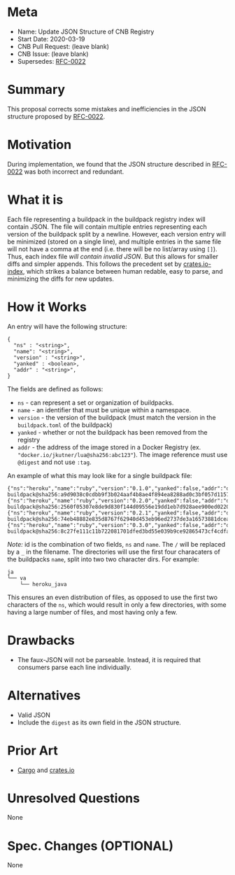 # Meta
[meta]: #meta
- Name: Update JSON Structure of CNB Registry
- Start Date: 2020-03-19
- CNB Pull Request: (leave blank)
- CNB Issue: (leave blank)
- Supersedes: [RFC-0022](https://github.com/buildpacks/rfcs/blob/main/text/0022-client-side-buildpack-registry.md)

# Summary
[summary]: #summary

This proposal corrects some mistakes and inefficiencies in the JSON structure proposed by [RFC-0022](https://github.com/buildpacks/rfcs/blob/main/text/0022-client-side-buildpack-registry.md).

# Motivation
[motivation]: #motivation

During implementation, we found that the JSON structure described in [RFC-0022](https://github.com/buildpacks/rfcs/blob/main/text/0022-client-side-buildpack-registry.md) was both incorrect and redundant.

# What it is
[what-it-is]: #what-it-is

Each file representing a buildpack in the buildpack registry index will contain JSON. The file will contain multiple entries representing each version of the buildpack split by a newline. However, each version entry will be minimized (stored on a single line), and multiple entries in the same file will not have a comma at the end (i.e. there will be no list/array using `[]`). Thus, each index file *will contain invalid JSON*. But this allows for smaller diffs and simpler appends. This follows the precedent set by [crates.io-index](https://github.com/rust-lang/crates.io-index), which strikes a balance between human redable, easy to parse, and minimizing the diffs for new updates.

# How it Works
[how-it-works]: #how-it-works

An entry will have the following structure:

```
{
  "ns" : "<string>",
  "name": "<string>",
  "version" : "<string>",
  "yanked" : <boolean>,
  "addr" : "<string>",
}
```

The fields are defined as follows:

* `ns` - can represent a set or organization of buildpacks.
* `name` - an identifier that must be unique within a namespace.
* `version` - the version of the buildpack (must match the version in the `buildpack.toml` of the buildpack)
* `yanked` - whether or not the buildpack has been removed from the registry
* `addr` - the address of the image stored in a Docker Registry (ex. `"docker.io/jkutner/lua@sha256:abc123"`). The image reference must use `@digest` and not use `:tag`.

An example of what this may look like for a single buildpack file:

```
{"ns":"heroku","name":"ruby","version":"0.1.0","yanked":false,"addr":"docker.io/hone/ruby-buildpack@sha256:a9d9038c0cdbb9f3b024aaf4b8ae4f894ea8288ad0c3bf057d1157c74601b906"}
{"ns":"heroku","name":"ruby","version":"0.2.0","yanked":false,"addr":"docker.io/hone/ruby-buildpack@sha256:2560f05307e8de9d830f144d09556e19dd1eb7d928aee900ed02208ae9727e7a"}
{"ns":"heroku","name":"ruby","version":"0.2.1","yanked":false,"addr":"docker.io/hone/ruby-buildpack@sha256:74eb48882e835d8767f62940d453eb96ed2737de3a16573881dcea7dea769df7"}
{"ns":"heroku","name":"ruby","version":"0.3.0","yanked":false,"addr":"docker.io/hone/ruby-buildpack@sha256:8c27fe111c11b722081701dfed3bd55e039b9ce92865473cf4cdfa918071c566"}
```

*Note:* id is the combination of two fields, `ns` and `name`. The `/` will be replaced by a `_` in the filename. The directories will use the first four characaters of the buildpacks `name`, split into two two character dirs. For example:

```
ja
└── va
    └── heroku_java
```

This ensures an even distribution of files, as opposed to use the first two characters of the `ns`, which would result in only a few directories, with some having a large number of files, and most having only a few.

# Drawbacks
[drawbacks]: #drawbacks

- The faux-JSON will not be parseable. Instead, it is required that consumers parse each line individually.

# Alternatives
[alternatives]: #alternatives

- Valid JSON
- Include the `digest` as its own field in the JSON structure.

# Prior Art
[prior-art]: #prior-art

- [Cargo](https://doc.rust-lang.org/cargo/) and [crates.io](https://crates.io/)

# Unresolved Questions
[unresolved-questions]: #unresolved-questions

None

# Spec. Changes (OPTIONAL)
[spec-changes]: #spec-changes

None
